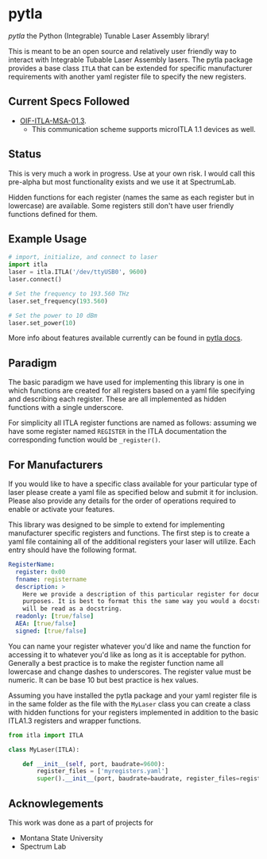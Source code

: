 # pytla

*pytla* the Python (Integrable) Tunable Laser Assembly library!

This is meant to be an open source and relatively user friendly way to interact
with Integrable Tubable Laser Assembly lasers.
The pytla package provides a base class `ITLA` that can be extended for specific
manufacturer requirements with another yaml register file to specify the new registers.


## Current Specs Followed

* [OIF-ITLA-MSA-01.3](https://www.oiforum.com/wp-content/uploads/2019/01/OIF-ITLA-MSA-01.3.pdf).
  * This communication scheme supports microITLA 1.1 devices as well.

## Status

This is very much a work in progress. Use at your own risk. I would call this
pre-alpha but most functionality exists and we use it at SpectrumLab.

Hidden functions for each register (names the same as each register but in lowercase)
are available. Some registers still don't have user friendly functions defined
for them.

## Example Usage

```python
# import, initialize, and connect to laser
import itla
laser = itla.ITLA('/dev/ttyUSB0', 9600)
laser.connect()

# Set the frequency to 193.560 THz
laser.set_frequency(193.560)

# Set the power to 10 dBm
laser.set_power(10)
```

More info about features available currently can be found in [pytla docs](https://alexrkaufman.github.io/pytla).

## Paradigm

The basic paradigm we have used for implementing this library is one in which
functions are created for all registers based on a yaml file specifying and
describing each register. These are all implemented as hidden functions with a
single underscore.

For simplicity all ITLA register functions are named as follows: assuming
we have some register named `REGISTER` in the ITLA documentation the
corresponding function would be `_register()`.

## For Manufacturers

If you would like to have a specific class available for your particular type of
laser please create a yaml file as specified below and submit it for inclusion.
Please also provide any details for the order of operations required to enable
or activate your features.

This library was designed to be simple to extend for implementing manufacturer
specific registers and functions. The first step is to create a yaml file
containing all of the additional registers your laser will utilize. Each entry
should have the following format.

```yaml
RegisterName:
  register: 0x00
  fnname: registername
  description: >
    Here we provide a description of this particular register for documentation
    purposes. It is best to format this the same way you would a docstring as it
    will be read as a docstring.
  readonly: [true/false]
  AEA: [true/false]
  signed: [true/false]
```

You can name your register whatever you'd like and name the function for
accessing it to whatever you'd like as long as it is acceptable for python.
Generally a best practice is to make the register function name all lowercase
and change dashes to underscores. The register value must be numeric. It can be
base 10 but best practice is hex values.

Assuming you have installed the pytla package and your yaml register
file is in the same folder as the file with the `MyLaser` class you can create a
class with hidden functions for your registers implemented in addition to
the basic ITLA1.3 registers and wrapper functions.

```python
from itla import ITLA

class MyLaser(ITLA):

    def __init__(self, port, baudrate=9600):
        register_files = ['myregisters.yaml']
        super().__init__(port, baudrate=baudrate, register_files=register_files)
```
## Acknowlegements

This work was done as a part of projects for

* Montana State University
* Spectrum Lab
